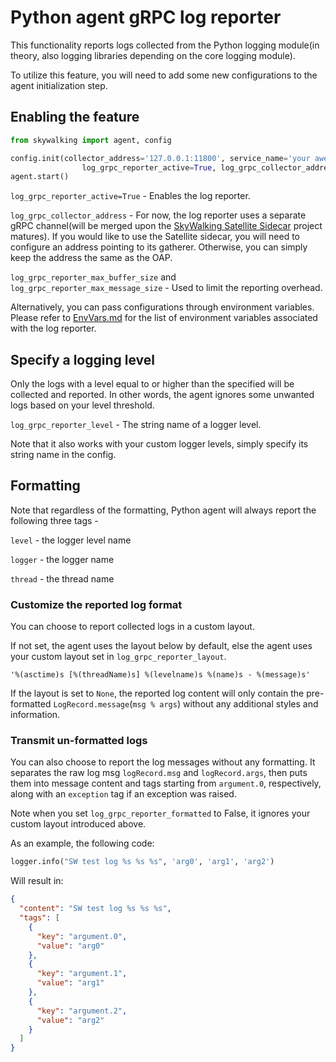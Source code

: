 # Python agent gRPC log reporter

This functionality reports logs collected from the Python logging module(in theory, also logging libraries depending on the core logging module).

To utilize this feature, you will need to add some new configurations to the agent initialization step.

## Enabling the feature
```Python 
from skywalking import agent, config

config.init(collector_address='127.0.0.1:11800', service_name='your awesome service',
                log_grpc_reporter_active=True, log_grpc_collector_address='127.0.0.1:11800')
agent.start()
``` 

`log_grpc_reporter_active=True` - Enables the log reporter.

`log_grpc_collector_address` - For now, the log reporter uses a separate gRPC channel(will be merged upon the [SkyWalking Satellite Sidecar](https://github.com/apache/skywalking-satellite) project matures). 
If you would like to use the Satellite sidecar, you will need to configure an address pointing to its gatherer. Otherwise, you can simply keep the address the same as the OAP.

`log_grpc_reporter_max_buffer_size` and  `log_grpc_reporter_max_message_size` - Used to limit the reporting overhead.

Alternatively, you can pass configurations through environment variables. 
Please refer to [EnvVars.md](EnvVars.md) for the list of environment variables associated with the log reporter.

## Specify a logging level
Only the logs with a level equal to or higher than the specified will be collected and reported. 
In other words, the agent ignores some unwanted logs based on your level threshold.

`log_grpc_reporter_level` - The string name of a logger level. 

Note that it also works with your custom logger levels, simply specify its string name in the config.

## Formatting
Note that regardless of the formatting, Python agent will always report the following three tags - 

`level` - the logger level name

`logger` - the logger name  

`thread` - the thread name
### Customize the reported log format
You can choose to report collected logs in a custom layout.

If not set, the agent uses the layout below by default, else the agent uses your custom layout set in `log_grpc_reporter_layout`.

`'%(asctime)s [%(threadName)s] %(levelname)s %(name)s - %(message)s'`

If the layout is set to `None`, the reported log content will only contain the pre-formatted `LogRecord.message`(`msg % args`) without any additional styles and information.

### Transmit un-formatted logs
You can also choose to report the log messages without any formatting.
It separates the raw log msg `logRecord.msg` and `logRecord.args`, then puts them into message content and tags starting from `argument.0`, respectively, along with an `exception` tag if an exception was raised.

Note when you set `log_grpc_reporter_formatted` to False, it ignores your custom layout introduced above.

As an example, the following code:
```Python
logger.info("SW test log %s %s %s", 'arg0', 'arg1', 'arg2')
```

Will result in:
```json
{
  "content": "SW test log %s %s %s",
  "tags": [
    {
      "key": "argument.0",
      "value": "arg0"
    },
    {
      "key": "argument.1",
      "value": "arg1"
    },
    {
      "key": "argument.2",
      "value": "arg2"
    }
  ]
}
```